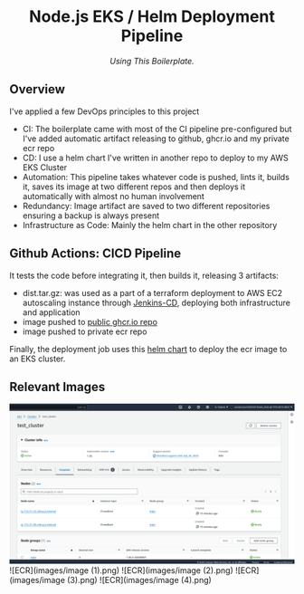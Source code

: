 <h1 align="center">Node.js EKS / Helm Deployment Pipeline</h1>

<p align="center">
    <i>Using This Boilerplate.</i>
</p>

## Overview

I've applied a few DevOps principles to this project
- CI: The boilerplate came with most of the CI pipeline pre-configured but I've added automatic artifact releasing to github, ghcr.io and my private ecr repo
- CD: I use a helm chart I've written in another repo to deploy to my AWS EKS Cluster
- Automation: This pipeline takes whatever code is pushed, lints it, builds it, saves its image at two different repos and then deploys it automatically with almost no human involvement
- Redundancy: Image artifact are saved to two different repositories ensuring a backup is always present
- Infrastructure as Code: Mainly the helm chart in the other repository

## Github Actions: CICD Pipeline

It tests the code before integrating it, then builds it, releasing 3 artifacts:
- dist.tar.gz: was used as a part of a terraform deployment to AWS EC2 autoscaling instance through [Jenkins-CD](https://github.com/3slamAmin/Jenkins_Terraform_deployment), deploying both infrastructure and application
- image pushed to [public ghcr.io repo](https://github.com/3slamAmin/Github-CICD/pkgs/container/node-boilerplate)
- image pushed to private ecr repo

Finally, the deployment job uses this [helm chart](https://github.com/3slamAmin/node-boilerplate-Chart) to deploy the ecr image to an EKS cluster.

## Relevant Images

![ECR](images/image.png)
![ECR](images/image (1).png)
![ECR](images/image (2).png)
![ECR](images/image (3).png)
![ECR](images/image (4).png)
